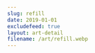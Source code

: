 ```yaml
---
slug: refill
date: 2019-01-01
excludefeed: true
layout: art-detail
filename: /art/refill.webp
---
```

